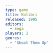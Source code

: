 ```yaml
---
type: game
title: Kolibri
released: 1995
editors: 
  - Sega
players: 2
genres:
  - 'Shoot Them Up'
---
```

